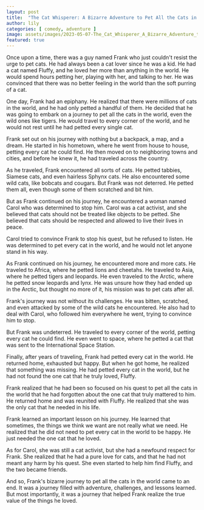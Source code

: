 ```yaml
---
layout: post
title:  "The Cat Whisperer: A Bizarre Adventure to Pet All the Cats in the World"
author: lily
categories: [ comedy, adventure ]
image: assets/images/2023-05-07-The_Cat_Whisperer_A_Bizarre_Adventure_to_Pet_All_the_Cats_in_the_World.png
featured: true
---
```


Once upon a time, there was a guy named Frank who just couldn't resist the urge to pet cats. He had always been a cat lover since he was a kid. He had a cat named Fluffy, and he loved her more than anything in the world. He would spend hours petting her, playing with her, and talking to her. He was convinced that there was no better feeling in the world than the soft purring of a cat.

One day, Frank had an epiphany. He realized that there were millions of cats in the world, and he had only petted a handful of them. He decided that he was going to embark on a journey to pet all the cats in the world, even the wild ones like tigers. He would travel to every corner of the world, and he would not rest until he had petted every single cat.

Frank set out on his journey with nothing but a backpack, a map, and a dream. He started in his hometown, where he went from house to house, petting every cat he could find. He then moved on to neighboring towns and cities, and before he knew it, he had traveled across the country.

As he traveled, Frank encountered all sorts of cats. He petted tabbies, Siamese cats, and even hairless Sphynx cats. He also encountered some wild cats, like bobcats and cougars. But Frank was not deterred. He petted them all, even though some of them scratched and bit him.

But as Frank continued on his journey, he encountered a woman named Carol who was determined to stop him. Carol was a cat activist, and she believed that cats should not be treated like objects to be petted. She believed that cats should be respected and allowed to live their lives in peace.

Carol tried to convince Frank to stop his quest, but he refused to listen. He was determined to pet every cat in the world, and he would not let anyone stand in his way.

As Frank continued on his journey, he encountered more and more cats. He traveled to Africa, where he petted lions and cheetahs. He traveled to Asia, where he petted tigers and leopards. He even traveled to the Arctic, where he petted snow leopards and lynx. He was unsure how they had ended up in the Arctic, but thought no more of it, his mission was to pet cats after all.

Frank's journey was not without its challenges. He was bitten, scratched, and even attacked by some of the wild cats he encountered. He also had to deal with Carol, who followed him everywhere he went, trying to convince him to stop.

But Frank was undeterred. He traveled to every corner of the world, petting every cat he could find. He even went to space, where he petted a cat that was sent to the International Space Station.

Finally, after years of traveling, Frank had petted every cat in the world. He returned home, exhausted but happy. But when he got home, he realized that something was missing. He had petted every cat in the world, but he had not found the one cat that he truly loved, Fluffy.

Frank realized that he had been so focused on his quest to pet all the cats in the world that he had forgotten about the one cat that truly mattered to him. He returned home and was reunited with Fluffy. He realized that she was the only cat that he needed in his life.

Frank learned an important lesson on his journey. He learned that sometimes, the things we think we want are not really what we need. He realized that he did not need to pet every cat in the world to be happy. He just needed the one cat that he loved.

As for Carol, she was still a cat activist, but she had a newfound respect for Frank. She realized that he had a pure love for cats, and that he had not meant any harm by his quest. She even started to help him find Fluffy, and the two became friends.

And so, Frank's bizarre journey to pet all the cats in the world came to an end. It was a journey filled with adventure, challenges, and lessons learned. But most importantly, it was a journey that helped Frank realize the true value of the things he loved.
